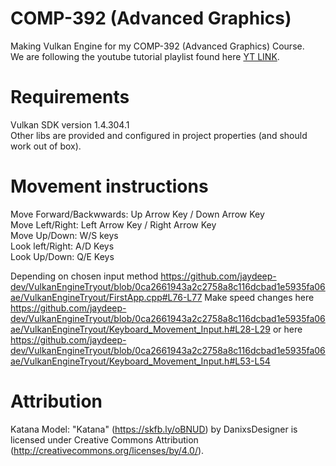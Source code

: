 # COMP-392 (Advanced Graphics)
Making Vulkan Engine for my COMP-392 (Advanced Graphics) Course.<br />
We are following the youtube tutorial playlist found here [YT LINK](https://youtube.com/playlist?list=PL8327DO66nu9qYVKLDmdLW_84-yE4auCR&si=N7GyUnj0N-rwo-Md).

# Requirements
Vulkan SDK version 1.4.304.1 <br />
Other libs are provided and configured in project properties (and should work out of box).

# Movement instructions
Move Forward/Backwwards: Up Arrow Key / Down Arrow Key <br />
Move Left/Right: Left Arrow Key / Right Arrow Key <br />
Move Up/Down: W/S keys <br />
Look left/Right: A/D Keys <br />
Look Up/Down: Q/E Keys <br />

Depending on chosen input method 
https://github.com/jaydeep-dev/VulkanEngineTryout/blob/0ca2661943a2c2758a8c116dcbad1e5935fa06ae/VulkanEngineTryout/FirstApp.cpp#L76-L77
Make speed changes here
https://github.com/jaydeep-dev/VulkanEngineTryout/blob/0ca2661943a2c2758a8c116dcbad1e5935fa06ae/VulkanEngineTryout/Keyboard_Movement_Input.h#L28-L29
or here 
https://github.com/jaydeep-dev/VulkanEngineTryout/blob/0ca2661943a2c2758a8c116dcbad1e5935fa06ae/VulkanEngineTryout/Keyboard_Movement_Input.h#L53-L54

# Attribution
Katana Model:
"Katana" (https://skfb.ly/oBNUD) by DanixsDesigner is licensed under Creative Commons Attribution (http://creativecommons.org/licenses/by/4.0/).
